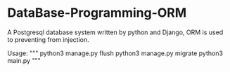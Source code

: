 # DataBase-Programming-ORM
A Postgresql database system written by python and Django, ORM is used to preventing from injection.

Usage:
"""
python3 manage.py flush
python3 manage.py migrate
python3 main.py
"""
